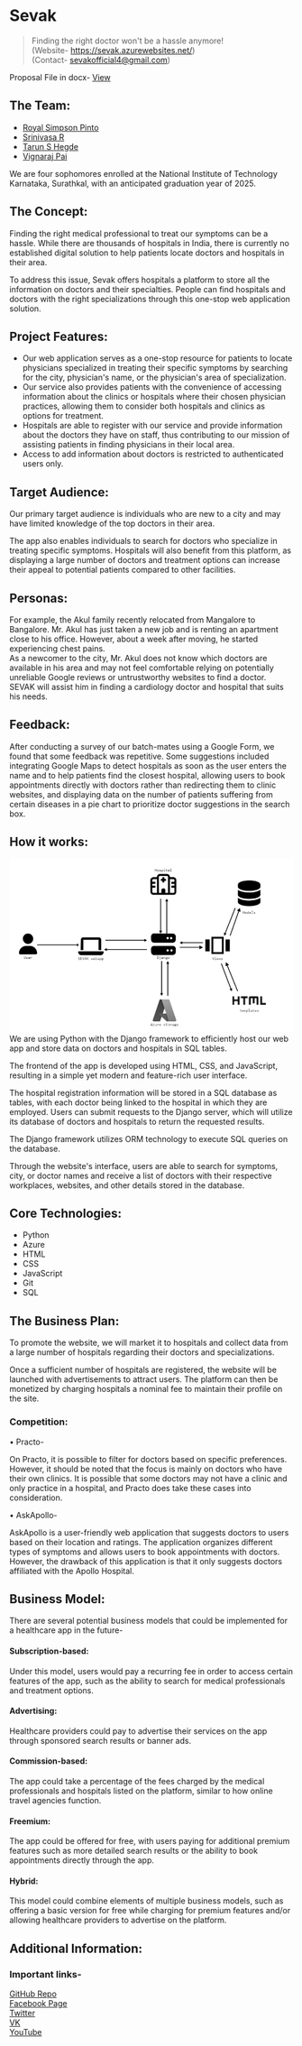 # **Sevak**
> Finding the right doctor won't be a hassle anymore! </br>
> (Website- https://sevak.azurewebsites.net/) </br>
> (Contact- sevakofficial4@gmail.com)

Proposal File in docx- [View](imp-docs/proposal.docx)

## **The Team:**
- [Royal Simpson Pinto](https://github.com/royalpinto007) <br/>
- [Srinivasa R](https://github.com/Wolfram70) <br/>
- [Tarun S Hegde](https://github.com/tarun-hegde) <br/>
- [Vignaraj Pai](https://github.com/Vignaraj-pai)<br/>

We are four sophomores enrolled at the National Institute of Technology Karnataka, Surathkal, with an anticipated graduation year of 2025.

## **The Concept:**
Finding the right medical professional to treat our symptoms can be a hassle. While there are thousands of hospitals in India, there is currently no established digital solution to help patients locate doctors and hospitals in their area.

To address this issue, Sevak offers hospitals a platform to store all the information on doctors and their specialties. People can find hospitals and doctors with the right specializations through this one-stop web application solution.

## **Project Features:**
- Our web application serves as a one-stop resource for patients to locate physicians specialized in treating their specific symptoms by searching for the city, physician's name, or the physician's area of specialization.
- Our service also provides patients with the convenience of accessing information about the clinics or hospitals where their chosen physician practices, allowing them to consider both hospitals and clinics as options for treatment.
- Hospitals are able to register with our service and provide information about the doctors they have on staff, thus contributing to our mission of assisting patients in finding physicians in their local area.
- Access to add information about doctors is restricted to authenticated users only.

## **Target Audience:**
Our primary target audience is individuals who are new to a city and may have limited knowledge of the top doctors in their area.

The app also enables individuals to search for doctors who specialize in treating specific symptoms. Hospitals will also benefit from this platform, as displaying a large number of doctors and treatment options can increase their appeal to potential patients compared to other facilities.

## **Personas:**
For example, the Akul family recently relocated from Mangalore to Bangalore. Mr. Akul has just taken a new job and is renting an apartment close to his office. However, about a week after moving, he started experiencing chest pains. </br> 
As a newcomer to the city, Mr. Akul does not know which doctors are available in his area and may not feel comfortable relying on potentially unreliable Google reviews or untrustworthy websites to find a doctor. SEVAK will assist him in finding a cardiology doctor and hospital that suits his needs.

## **Feedback:**
After conducting a survey of our batch-mates using a Google Form, we found that some feedback was repetitive. Some suggestions included integrating Google Maps to detect hospitals as soon as the user enters the name and to help patients find the closest hospital, allowing users to book appointments directly with doctors rather than redirecting them to clinic websites, and displaying data on the number of patients suffering from certain diseases in a pie chart to prioritize doctor suggestions in the search box.

## **How it works:**

![Architecture Model](architecturemodel.png) </br>
We are using Python with the Django framework to efficiently host our web app and store data on doctors and hospitals in SQL tables. </br>

The frontend of the app is developed using HTML, CSS, and JavaScript, resulting in a simple yet modern and feature-rich user interface. </br>

The hospital registration information will be stored in a SQL database as tables, with each doctor being linked to the hospital in which they are employed. 
Users can submit requests to the Django server, which will utilize its database of doctors and hospitals to return the requested results. </br>

The Django framework utilizes ORM technology to execute SQL queries on the database. </br>

Through the website's interface, users are able to search for symptoms, city, or doctor names and receive a list of doctors with their respective workplaces, websites, and other details stored in the database.

## **Core Technologies:**
- Python
- Azure
- HTML
- CSS
- JavaScript
- Git
- SQL

## **The Business Plan:**
To promote the website, we will market it to hospitals and collect data from a large number of hospitals regarding their doctors and specializations. </br>

Once a sufficient number of hospitals are registered, the website will be launched with advertisements to attract users. The platform can then be monetized by charging hospitals a nominal fee to maintain their profile on the site.

### **Competition:** 
•	Practo- 

On Practo, it is possible to filter for doctors based on specific preferences. However, it should be noted that the focus is mainly on doctors who have their own clinics. It is possible that some doctors may not have a clinic and only practice in a hospital, and Practo does take these cases into consideration. 

•	AskApollo-

AskApollo is a user-friendly web application that suggests doctors to users based on their location and ratings. 
The application organizes different types of symptoms and allows users to book appointments with doctors. 
However, the drawback of this application is that it only suggests doctors affiliated with the Apollo Hospital.


## **Business Model:**

There are several potential business models that could be implemented for a healthcare app in the future-

#### Subscription-based: </br>
Under this model, users would pay a recurring fee in order to access certain features of the app, such as the ability to search for medical professionals and treatment options.

#### Advertising:  </br>
Healthcare providers could pay to advertise their services on the app through sponsored search results or banner ads.

#### Commission-based:  </br>
The app could take a percentage of the fees charged by the medical professionals and hospitals listed on the platform, similar to how online travel agencies function.

#### Freemium:  </br>
The app could be offered for free, with users paying for additional premium features such as more detailed search results or the ability to book appointments directly through the app.

#### Hybrid:  </br>
This model could combine elements of multiple business models, such as offering a basic version for free while charging for premium features and/or allowing healthcare providers to advertise on the platform.


## **Additional Information:**
### Important links-
[GitHub Repo](https://github.com/royalpinto007/Sevak) </br>
[Facebook Page](https://bit.ly/3VRmCTv) </br>
[Twitter](https://twitter.com/SevakOfficial4) </br>
[VK](https://twitter.com/SevakOfficial4) </br>
[YouTube](https://www.youtube.com/channel/UChkBhgBcFxNQMlYee_PCE0Q) </br>
